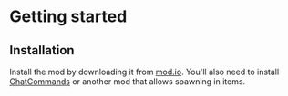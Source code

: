 # Getting started

## Installation

Install the mod by downloading it from [mod.io](https://mod.io/g/corekeeper/m/scenebuilder). You'll also need to install [ChatCommands](https://mod.io/g/corekeeper/m/chatcommands3) or another mod that allows spawning in items.
